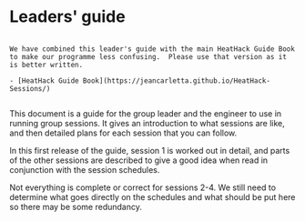 # Leaders' guide

```{admonition} This is old

We have combined this leader's guide with the main HeatHack Guide Book to make our programme less confusing.  Please use that version as it is better written.

- [HeatHack Guide Book](https://jeancarletta.github.io/HeatHack-Sessions/)


```
This document is a guide for the group leader and the engineer to use in running group sessions.  It gives an introduction to what sessions are like, and then detailed plans for each session that you can follow.

In this first release of the guide, session 1 is worked out in detail, and parts of the other sessions are described to give a good idea when read in conjunction with the session schedules.  

Not everything is complete or correct for sessions 2-4.  We still need to determine what goes directly on the schedules and what should be put here so there may be some redundancy.



